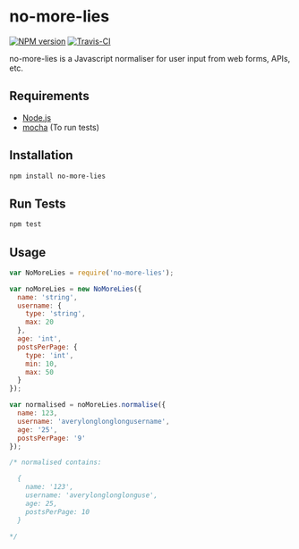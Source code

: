# no-more-lies

[![NPM version](https://badge.fury.io/js/no-more-lies.svg)](http://badge.fury.io/js/no-more-lies) [![Travis-CI](https://travis-ci.org/aiham/no-more-lies.svg?branch=master)](https://travis-ci.org/aiham/no-more-lies)

no-more-lies is a Javascript normaliser for user input from web forms, APIs, etc.

## Requirements

- [Node.js][]
- [mocha][] (To run tests)

[Node.js]: http://nodejs.org/
[mocha]: http://visionmedia.github.io/mocha/

## Installation

```sh
npm install no-more-lies
```

## Run Tests

```sh
npm test
```

## Usage

```js
var NoMoreLies = require('no-more-lies');

var noMoreLies = new NoMoreLies({
  name: 'string',
  username: {
    type: 'string',
    max: 20
  },
  age: 'int',
  postsPerPage: {
    type: 'int',
    min: 10,
    max: 50
  }
});

var normalised = noMoreLies.normalise({
  name: 123,
  username: 'averylonglonglongusername',
  age: '25',
  postsPerPage: '9'
});

/* normalised contains:

  {
    name: '123',
    username: 'averylonglonglonguse',
    age: 25,
    postsPerPage: 10
  }

*/
```
